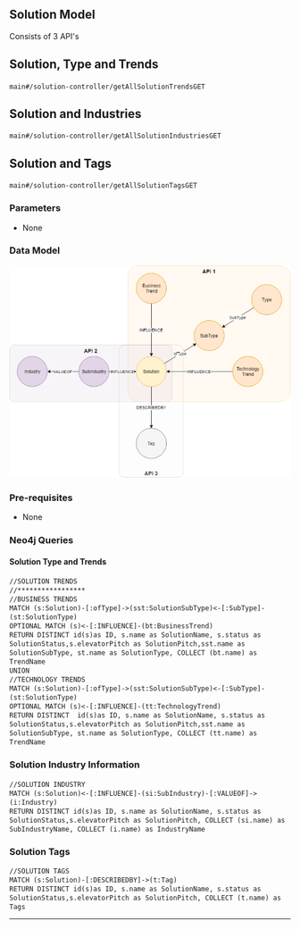 
## Solution Model

Consists of 3 API's

## Solution, Type and Trends

`main#/solution-controller/getAllSolutionTrendsGET`

## Solution and Industries

`main#/solution-controller/getAllSolutionIndustriesGET`

## Solution and Tags

`main#/solution-controller/getAllSolutionTagsGET`

### Parameters
- None

### Data Model

![image](images/SolutionReport.png)<br>


### Pre-requisites 
- None

### Neo4j Queries

#### Solution Type and Trends
~~~
//SOLUTION TRENDS
//*****************
//BUSINESS TRENDS
MATCH (s:Solution)-[:ofType]->(sst:SolutionSubType)<-[:SubType]-(st:SolutionType)
OPTIONAL MATCH (s)<-[:INFLUENCE]-(bt:BusinessTrend)
RETURN DISTINCT id(s)as ID, s.name as SolutionName, s.status as SolutionStatus,s.elevatorPitch as SolutionPitch,sst.name as SolutionSubType, st.name as SolutionType, COLLECT (bt.name) as TrendName
UNION
//TECHNOLOGY TRENDS
MATCH (s:Solution)-[:ofType]->(sst:SolutionSubType)<-[:SubType]-(st:SolutionType)
OPTIONAL MATCH (s)<-[:INFLUENCE]-(tt:TechnologyTrend)
RETURN DISTINCT  id(s)as ID, s.name as SolutionName, s.status as SolutionStatus,s.elevatorPitch as SolutionPitch,sst.name as SolutionSubType, st.name as SolutionType, COLLECT (tt.name) as TrendName
~~~


### Solution Industry Information
~~~
//SOLUTION INDUSTRY
MATCH (s:Solution)<-[:INFLUENCE]-(si:SubIndustry)-[:VALUEOF]->(i:Industry)
RETURN DISTINCT id(s)as ID, s.name as SolutionName, s.status as SolutionStatus,s.elevatorPitch as SolutionPitch, COLLECT (si.name) as SubIndustryName, COLLECT (i.name) as IndustryName
~~~


### Solution Tags
~~~
//SOLUTION TAGS
MATCH (s:Solution)-[:DESCRIBEDBY]->(t:Tag)
RETURN DISTINCT id(s)as ID, s.name as SolutionName, s.status as SolutionStatus,s.elevatorPitch as SolutionPitch, COLLECT (t.name) as Tags
~~~

---

